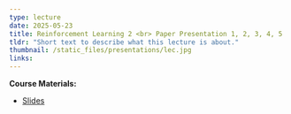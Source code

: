 ```yaml
---
type: lecture
date: 2025-05-23
title: Reinforcement Learning 2 <br> Paper Presentation 1, 2, 3, 4, 5
tldr: "Short text to describe what this lecture is about."
thumbnail: /static_files/presentations/lec.jpg
links: 
---
```

**Course Materials:**
- [Slides](https://ml-graph.github.io/winter-2025/static_files/presentations/slides/RL2.pdf)
